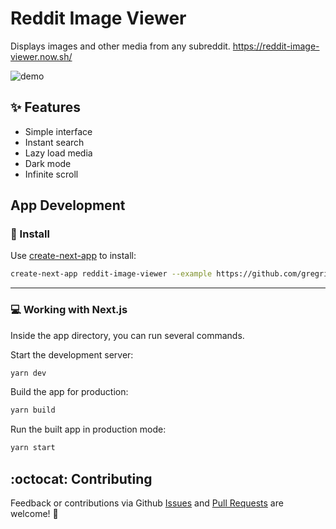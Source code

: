 # Reddit Image Viewer

Displays images and other media from any subreddit. https://reddit-image-viewer.now.sh/

![demo](https://dl.dropbox.com/s/gw45g45cllhwo6y/Kapture%202020-06-19%20at%2013.20.38.gif?dl=0)

## ✨ Features

- Simple interface
- Instant search
- Lazy load media
- Dark mode
- Infinite scroll

## App Development

### 🚀 Install

Use [create-next-app](https://www.npmjs.com/package/create-next-app) to install:

```bash
create-next-app reddit-image-viewer --example https://github.com/gregrickaby/reddit-image-viewer/
```

---

### 💻 Working with Next.js

Inside the app directory, you can run several commands.

Start the development server:

```bash
yarn dev
```

Build the app for production:

```bash
yarn build
```

Run the built app in production mode:

```bash
yarn start
```


## :octocat: Contributing

Feedback or contributions via Github [Issues](https://github.com/gregrickaby/nextjs-starter/issues) and [Pull Requests](https://github.com/gregrickaby/nextjs-starter/pulls) are welcome! 🍻
